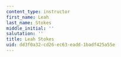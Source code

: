 ```yaml
---
content_type: instructor
first_name: Leah
last_name: Stokes
middle_initial: ''
salutation: ''
title: Leah Stokes
uid: dd3f0a32-cd26-ec63-eadd-1badf425a55e
---
```

